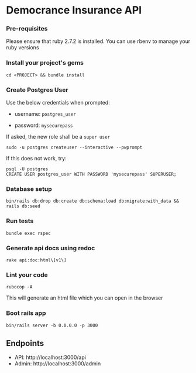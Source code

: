 # Democrance Insurance API


### Pre-requisites

Please ensure that ruby 2.7.2 is installed. You can use rbenv to manage your ruby versions

### Install your project's gems
```
cd <PROJECT> && bundle install
```

### Create Postgres User

Use the below credentials when prompted:

- username: `postgres_user`

- password: `mysecurepass`

If asked, the new role shall be a `super user`
```
sudo -u postgres createuser --interactive --pwprompt
```

If this does not work, try:
```
psql -U postgres
CREATE USER postgres_user WITH PASSWORD 'mysecurepass' SUPERUSER;
```

### Database setup

```
bin/rails db:drop db:create db:schema:load db:migrate:with_data && rails db:seed
```

### Run tests
```
bundle exec rspec
```

### Generate api docs using redoc
```
rake api:doc:html\[v1\]
```

### Lint your code
```
rubocop -A
```

This will generate an html file which you can open in the browser

### Boot rails app
```
bin/rails server -b 0.0.0.0 -p 3000
```

## Endpoints

- API: http://localhost:3000/api
- Admin: http://localhost:3000/admin
